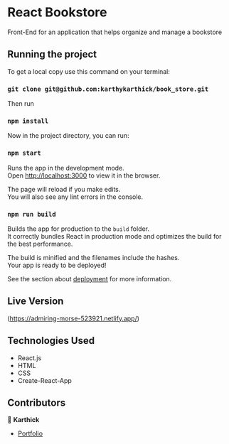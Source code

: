 # React Bookstore
Front-End for an application that helps organize and manage a bookstore

## Running the project

To get a local copy use this command on your terminal:

### `git clone git@github.com:karthykarthick/book_store.git`

Then run

### `npm install`

Now in the project directory, you can run:

### `npm start`

Runs the app in the development mode.\
Open [http://localhost:3000](http://localhost:3000) to view it in the browser.

The page will reload if you make edits.\
You will also see any lint errors in the console.


### `npm run build`

Builds the app for production to the `build` folder.\
It correctly bundles React in production mode and optimizes the build for the best performance.

The build is minified and the filenames include the hashes.\
Your app is ready to be deployed!

See the section about [deployment](https://facebook.github.io/create-react-app/docs/deployment) for more information.


## Live Version
(https://admiring-morse-523921.netlify.app/)


## Technologies Used

- React.js
- HTML
- CSS
- Create-React-App


## Contributors

👤 **Karthick**

- [Portfolio](https://karthykarthick.netlify.app/)

